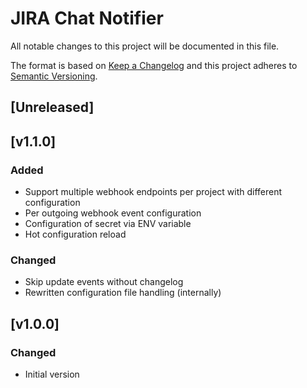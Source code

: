 # JIRA Chat Notifier

All notable changes to this project will be documented in this file.

The format is based on [Keep a Changelog](http://keepachangelog.com/en/1.0.0/)
and this project adheres to [Semantic Versioning](http://semver.org/spec/v2.0.0.html).

## [Unreleased]

## [v1.1.0]
### Added
- Support multiple webhook endpoints per project with different configuration
- Per outgoing webhook event configuration
- Configuration of secret via ENV variable
- Hot configuration reload

### Changed
- Skip update events without changelog
- Rewritten configuration file handling (internally)

## [v1.0.0]
### Changed
- Initial version
